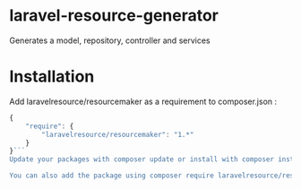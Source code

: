 # laravel-resource-generator
Generates a model, repository, controller and services
# Installation
Add laravelresource/resourcemaker as a requirement to composer.json :
```javascript
{
    "require": {
        "laravelresource/resourcemaker": "1.*"
    }
}```
Update your packages with composer update or install with composer install.

You can also add the package using composer require laravelresource/resourcemaker and later specifying the version you want (for now, dev-master is your best bet).
